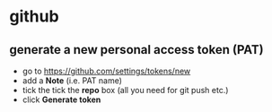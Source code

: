 # github

<a name="top"></a>

## generate a new personal access token (PAT)

* go to https://github.com/settings/tokens/new
* add a **Note** (i.e. PAT name)
* tick the tick the **repo** box (all you need for git push etc.)
* click **Generate token**
